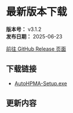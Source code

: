 # 最新版本下载

**版本号：** v3.1.2  
**发布日期：** 2025-06-23

[前往 GitHub Release 页面](https://github.com/FelixChristian011226/AutoHPMA/releases/tag/v3.1.2)

## 下载链接
- [AutoHPMA-Setup.exe](https://github.com/FelixChristian011226/AutoHPMA/releases/download/v3.1.2/AutoHPMA-Setup.exe)

## 更新内容
<!--@include: ./parts/latest-release-body.md-->